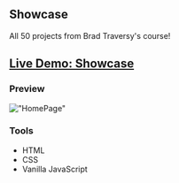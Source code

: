 ## Showcase

All 50 projects from Brad Traversy's course!

## [Live Demo: Showcase](https://50-projects-50-days-gdbecker.replit.app/)

### Preview

!["HomePage"](./HomePage.png)

### Tools
- HTML
- CSS
- Vanilla JavaScript